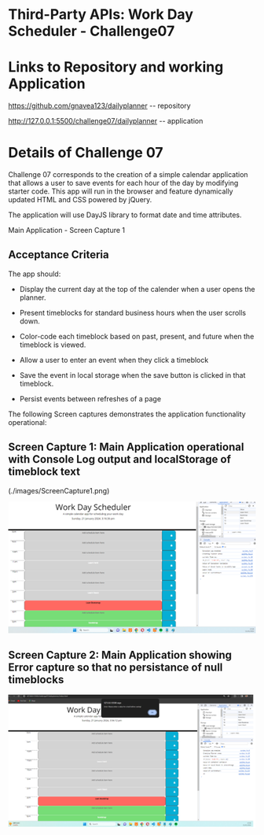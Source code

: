 # Third-Party APIs: Work Day Scheduler - Challenge07

# Links to Repository and working Application

https://github.com/gnavea123/dailyplanner -- repository

http://127.0.0.1:5500/challenge07/dailyplanner -- application

# Details of Challenge 07

Challenge 07 corresponds to the creation of a simple calendar application that allows a user to save events for each hour of the day by modifying starter code. This app will run in the browser and feature dynamically updated HTML and CSS powered by jQuery.

The application will use DayJS library to format date and time attributes.

Main Application - Screen Capture 1

## Acceptance Criteria

The app should:

- Display the current day at the top of the calender when a user opens the planner.

- Present timeblocks for standard business hours when the user scrolls down.

- Color-code each timeblock based on past, present, and future when the timeblock is viewed.

- Allow a user to enter an event when they click a timeblock

- Save the event in local storage when the save button is clicked in that timeblock.

- Persist events between refreshes of a page

The following Screen captures demonstrates the application functionality operational:

## Screen Capture 1: Main Application operational with Console Log output and localStorage of timeblock text

(./images/ScreenCapture1.png)

![Screen Capture1](./images/ScreenCapture1.png)

## Screen Capture 2: Main Application showing Error capture so that no persistance of null timeblocks

![Screen Capture2](./images/ScreenCapture2.png)
